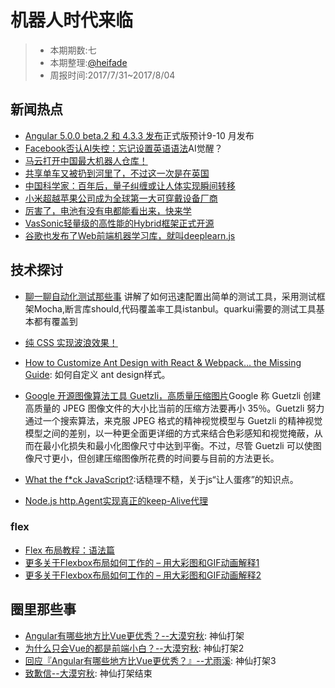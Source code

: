 # 机器人时代来临

> - 本期期数:七    
> - 本期整理:[@heifade](https://github.com/heifade)
> - 周报时间:2017/7/31~2017/8/04 

## 新闻热点
- [Angular 5.0.0 beta.2 和 4.3.3 发布](https://www.oschina.net/news/87376/angular-5-0-0-beta2)正式版预计9-10 月发布
- [Facebook否认AI失控：忘记设置英语语法](http://www.nbd.com.cn/articles/2017-08-03/1135139.html)AI觉醒？
- [马云打开中国最大机器人仓库！](http://iuut.yvhvkb.cn/detail/2017/08/04/1654607.html?content_id=1654607&key=f5b5jJsZ0OVwNXi4ahJIZbekIvleNnky0MTHGGlQSg8p7ZfTnSc_mD54D7Cg3yTeldBDxi1oNrC2b-CRKUYN-67ttbyjGWj5qRfVjN3GfvexUWtzNijH_zT4-FfadyJT5Q9Nb6CokulqyjpT&pv_id=&cid=7&fr=1&i=1880223831)
- [共享单车又被扔到河里了，不过这一次是在英国](http://iuut.yvhvkb.cn/detail/2017/08/04/1656528.html?content_id=1656528&key=600cP0HjZOJsTvV9XP1DYA_Afj_StSRoOmprK8EKVyIec2cGu7wgd3YIynR73vfYhbNycdTuQoaTSKu1fLZMzfmpT94VsgMwwRl0wDfRd-K2cer9o5ZJjUgDm13duicMfxC-Vkg1zfDfZcAm&pv_id=&cid=7&fr=1&i=1880223831)
- [中国科学家：百年后，量子纠缠或让人体实现瞬间转移](http://iuut.yvhvkb.cn/detail/2017/08/03/1653565.html?content_id=1653565&key=f9eeclilm47_5TkU3RX2bZOk_8CatwrjbQdRE3FkP52xxRtb3mzgxrOSR-scPRrdndNxRrRcvw2dsv_o48W5Vxx2iNw6yV8lseKl1cqkuzlGk0i-1_oMzOeM6dXSDqQCuL3aDuAN-LRliMns&pv_id=&cid=7&fr=1&i=1880223831)
- [小米超越苹果公司成为全球第一大可穿戴设备厂商](http://iuut.yvhvkb.cn/detail/2017/08/03/1653678.html?content_id=1653678&key=80bcJw2C8OUEfnfMIgHwUSTxjALfQKS6ulVkS6pJtNns8bWIeak0xoOtTyra7g4kGoEe7uxCd2Hr1NqprcxUA6-LSJSsC15RjaOPpBn4D6L14fe_xSz4jmx0N6B3rC3lAulU7sfOtVGxiZnE&pv_id=&cid=7&fr=1&i=1880223831)
- [厉害了，电池有没有电都能看出来，快来学](http://iuut.yvhvkb.cn/detail/2017/08/03/1653970.html?content_id=1653970&key=cdb6NO0b1WTzynSopNEhyoQjhjc7YJCxE-NvTnGOr0OjGZ4onU5BxyOlOLcZYhEY3MT35-eQOmjxVqCCzs83QwOiBa_hTaT_jMAH51OVcmDYprVC32IHIG863vgqz9OJI969lXkldGbjARsY&pv_id=&cid=7&fr=0&i=1880223831)
- [VasSonic轻量级的高性能的Hybrid框架正式开源](https://mp.weixin.qq.com/s?__biz=MzIwMzYwMjkzOQ%3D%3D&idx=1&mid=2247483910&sn=436e342cf677a3d5c4f71e1b9685aac2)
- [谷歌也发布了Web前端机器学习库，就叫deeplearn.js](https://www.leiphone.com/news/201708/SuCSLWLNMZj0yvB4.html)



## 技术探讨

- [聊一聊自动化测试那些事](https://github.com/tmallfe/tmallfe.github.io/issues/37) 讲解了如何迅速配置出简单的测试工具，采用测试框架Mocha,断言库should,代码覆盖率工具istanbul。quarkui需要的测试工具基本都有覆盖到
- [纯 CSS 实现波浪效果！](http://web.jobbole.com/91803/)

- [How to Customize Ant Design with React & Webpack… the Missing Guide](https://medium.com/@GeoffMiller/how-to-customize-ant-design-with-react-webpack-the-missing-guide-c6430f2db10f): 如何自定义 ant design样式。
- [Google 开源图像算法工具 Guetzli，高质量压缩图片](https://www.oschina.net/news/82988/google-opensource-guetzli)Google 称 Guetzli 创建高质量的 JPEG 图像文件的大小比当前的压缩方法要再小 35％。Guetzli 努力通过一个搜索算法，来克服 JPEG 格式的精神视觉模型与 Guetzli 的精神视觉模型之间的差别，以一种更全面更详细的方式来结合色彩感知和视觉掩蔽，从而在最小化损失和最小化图像尺寸中达到平衡。不过，尽管 Guetzli 可以使图像尺寸更小，但创建压缩图像所花费的时间要与目前的方法更长。
- [What the f*ck JavaScript?](https://github.com/denysdovhan/wtfjs):话糙理不糙，关于js“让人蛋疼”的知识点。
- [Node.js http.Agent实现真正的keep-Alive代理](https://my.oschina.net/antianlu/blog/261105)

### flex

- [Flex 布局教程：语法篇](http://www.ruanyifeng.com/blog/2015/07/flex-grammar.html)
- [更多关于Flexbox布局如何工作的 – 用大彩图和GIF动画解释1](http://www.css88.com/archives/7212)
- [更多关于Flexbox布局如何工作的 – 用大彩图和GIF动画解释2](http://www.css88.com/archives/7236)


## 圈里那些事

- [Angular有哪些地方比Vue更优秀？--大漠穷秋](http://damoqiongqiu.github.io/web%E5%89%8D%E7%AB%AF/2017/08/02/Angular-vs-Vue.html): 神仙打架
- [为什么只会Vue的都是前端小白？--大漠穷秋](https://zhuanlan.zhihu.com/p/28282605): 神仙打架2
- [回应『Angular有哪些地方比Vue更优秀？』--尤雨溪](https://zhuanlan.zhihu.com/p/28284087): 神仙打架3
- [致歉信--大漠穷秋](https://zhuanlan.zhihu.com/p/28343146): 神仙打架结束
